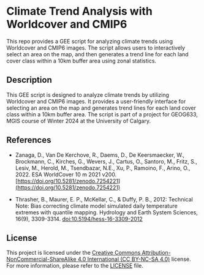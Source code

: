 # Climate Trend Analysis with Worldcover and CMIP6

This repo provides a GEE script for analyzing climate trends using Worldcover and CMIP6 images. The script allows users to interactively select an area on the map, and then generates a trend line for each land cover class within a 10km buffer area using zonal statistics.

## Description

This GEE script is designed to analyze climate trends by utilizing Worldcover and CMIP6 images. It provides a user-friendly interface for selecting an area on the map and generates trend lines for each land cover class within a 10km buffer area. The script is part of a project for GEOG633, MGIS course of Winter 2024 at the University of Calgary.

## References

- Zanaga, D., Van De Kerchove, R., Daems, D., De Keersmaecker, W., Brockmann, C., Kirches, G., Wevers, J., Cartus, O., Santoro, M., Fritz, S., Lesiv, M., Herold, M., Tsendbazar, N.E., Xu, P., Ramoino, F., Arino, O., 2022. ESA WorldCover 10 m 2021 v200. [https://doi.org/10.5281/zenodo.7254221](https://doi.org/10.5281/zenodo.7254221)

- Thrasher, B., Maurer, E. P., McKellar, C., & Duffy, P. B., 2012: Technical Note: Bias correcting climate model simulated daily temperature extremes with quantile mapping. Hydrology and Earth System Sciences, 16(9), 3309-3314. [doi:10.5194/hess-16-3309-2012](doi:10.5194/hess-16-3309-2012)

## License

This project is licensed under the [Creative Commons Attribution-NonCommercial-ShareAlike 4.0 International (CC BY-NC-SA 4.0)](https://creativecommons.org/licenses/by-nc-sa/4.0/) license. For more information, please refer to the [LICENSE](LICENSE) file.
